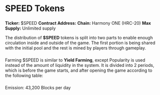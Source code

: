 # SPEED Tokens

### &#x20;<a href="#usdspeed-tokenomics" id="usdspeed-tokenomics"></a>

**Ticker:** $SPEED **Contract Address:** **Chain:** Harmony ONE (HRC-20) **Max Supply:** Unlimited supply

The distribution of **$SPEED** tokens is split into two parts to enable enough circulation inside and outside of the game. The first portion is being shared with the initial pool and the rest is mined by players through gameplay.

### &#x20;<a href="#yield-farming" id="yield-farming"></a>

Farming $SPEED is similar to **Yield Farming**, except Popularity is used instead of the amount of liquidity in the system. It is divided into 2 periods, which is before the game starts, and after opening the game according to the following table:

### &#x20;<a href="#usdspeed-emission-rate" id="usdspeed-emission-rate"></a>

Emission: 43,200 Blocks per day
